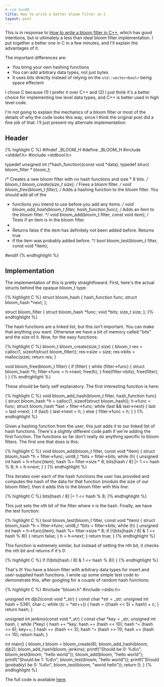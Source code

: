 ```yaml
---
# vim tw=80
title: How to write a better bloom filter in C
layout: post
---
```


This is in response to
[How to write a bloom filter in C++](http://blog.michaelschmatz.com/2016/04/11/how-to-write-a-bloom-filter-cpp/),
which has good intentions, but is ultimately a less than ideal bloom filter
implementation. I put together a better one in C in a few minutes, and I'll
explain the advantages of it.

The important differences are:

* You bring your own hashing functions
* You can add arbitrary data types, not just bytes
* It uses bits directly instead of relying on the `std::vector<bool>`
    being space effecient

I chose C because (1) I prefer it over C++ and (2) I just think it's a better
choice for implementing low level data types, and C++ is better used in high
level code.

I'm not going to explain the mechanics of a bloom filter or most of the details
of why the code looks this way, since I think the original post did a fine job
of that. I'll just present my alternate implementation:

## Header

{% highlight C %}
#ifndef _BLOOM_H
#define _BLOOM_H
#include <stddef.h>
#include <stdbool.h>

typedef unsigned int (*hash_function)(const void *data);
typedef struct bloom_filter * bloom_t;

/* Creates a new bloom filter with no hash functions and size * 8 bits. */
bloom_t bloom_create(size_t size);
/* Frees a bloom filter. */
void bloom_free(bloom_t filter);
/* Adds a hashing function to the bloom filter. You should add all of the
 * functions you intend to use before you add any items. */
void bloom_add_hash(bloom_t filter, hash_function func);
/* Adds an item to the bloom filter. */
void bloom_add(bloom_t filter, const void *item);
/* Tests if an item is in the bloom filter.
 *
 * Returns false if the item has definitely not been added before. Returns true
 * if the item was probably added before. */
bool bloom_test(bloom_t filter, const void *item);

#endif
{% endhighlight %}

## Implementation

The implementation of this is pretty straightfoward. First, here's the actual
structs behind the opaque bloom_t type:

{% highlight C %}
struct bloom_hash {
    hash_function func;
    struct bloom_hash *next;
};

struct bloom_filter {
    struct bloom_hash *func;
    void *bits;
    size_t size;
};
{% endhighlight %}

The hash functions are a linked list, but this isn't important. You can make
that anything you want. Otherwise we have a bit of memory called "bits" and the
size of it. Now, for the easy functions:

{% highlight C %}
bloom_t bloom_create(size_t size) {
	bloom_t res = calloc(1, sizeof(struct bloom_filter));
	res->size = size;
	res->bits = malloc(size);
	return res;
}

void bloom_free(bloom_t filter) {
	if (filter) {
		while (filter->func) {
			struct bloom_hash *h;
			filter->func = h->next;
			free(h);
		}
		free(filter->bits);
		free(filter);
	}
}
{% endhighlight %}

These should be fairly self explanatory. The first interesting function is here:

{% highlight C %}
void bloom_add_hash(bloom_t filter, hash_function func) {
	struct bloom_hash *h = calloc(1, sizeof(struct bloom_hash));
	h->func = func;
	struct bloom_hash *last = filter->func;
	while (last && last->next) {
		last = last->next;
	}
	if (last) {
		last->next = h;
	} else {
		filter->func = h;
	}
}
{% endhighlight %}

Given a hashing function from the user, this just adds it to our linked list of
hash functions. There's a slightly different code path if we're adding the first
function. The functions so far don't really do anything specific to bloom
filters. The first one that does is this:

{% highlight C %}
void bloom_add(bloom_t filter, const void *item) {
	struct bloom_hash *h = filter->func;
	uint8_t *bits = filter->bits;
	while (h) {
		unsigned int hash = h->func(item);
		hash %= filter->size * 8;
		bits[hash / 8] |= 1 << hash % 8;
		h = h->next;
	}
}
{% endhighlight %}

This iterates over each of the hash functions the user has provided and computes
the hash of the data for that function (modulo the size of our bloom filter),
then it adds this to the bloom filter with this line:

{% highlight C %}
bits[hash / 8] |= 1 << hash % 8;
{% endhighlight %}

This just sets the nth bit of the filter where n is the hash. Finally, we have
the test function:

{% highlight C %}
bool bloom_test(bloom_t filter, const void *item) {
	struct bloom_hash *h = filter->func;
	uint8_t *bits = filter->bits;
	while (h) {
		unsigned int hash = h->func(item);
		hash %= filter->size * 8;
		if (!(bits[hash / 8] & 1 << hash % 8)) {
			return false;
		}
		h = h->next;
	}
	return true;
}
{% endhighlight %}

This function is extremely similar, but instead of setting the nth bit, it
checks the nth bit and returns if it's 0:

{% highlight C %}
if (!(bits[hash / 8] & 1 << hash % 8)) {
{% endhighlight %}

That's it! You have a bloom filter with arbitrary data types for insert and
user-supplied hash functions. I wrote up some simple test code to demonstrate
this, after googling for a couple of random hash functions:

{% highlight C %}
#include "bloom.h"
#include <stdio.h>

unsigned int djb2(const void *_str) {
	const char *str = _str;
	unsigned int hash = 5381;
	char c;
	while ((c = *str++)) {
		hash = ((hash << 5) + hash) + c;
	}
	return hash;
}

unsigned int jenkins(const void *_str) {
	const char *key = _str;
	unsigned int hash, i;
	while (*key) {
		hash += *key;
		hash += (hash << 10);
		hash ^= (hash >> 6);
		key++;
	}
	hash += (hash << 3);
	hash ^= (hash >> 11);
	hash += (hash << 15);
	return hash;
}

int main() {
	bloom_t bloom = bloom_create(8);
	bloom_add_hash(bloom, djb2);
	bloom_add_hash(bloom, jenkins);
	printf("Should be 0: %d\n", bloom_test(bloom, "hello world"));
	bloom_add(bloom, "hello world");
	printf("Should be 1: %d\n", bloom_test(bloom, "hello world"));
	printf("Should (probably) be 0: %d\n", bloom_test(bloom, "world hello"));
	return 0;
}
{% endhighlight %}

The full code is available [here](https://gogs.sr.ht/SirCmpwn/bloom).
